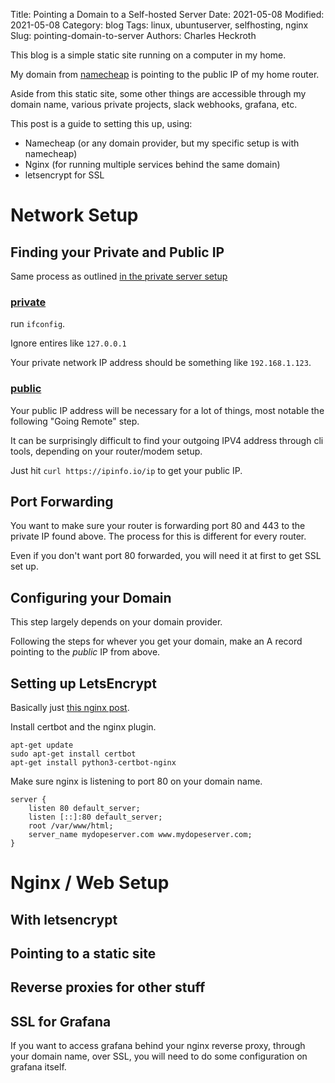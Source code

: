 Title: Pointing a Domain to a Self-hosted Server
Date: 2021-05-08
Modified: 2021-05-08
Category: blog
Tags: linux, ubuntuserver, selfhosting, nginx
Slug: pointing-domain-to-server
Authors: Charles Heckroth

This blog is a simple static site running on a computer in my home.

My domain from [namecheap](https://www.namecheap.com/) is pointing to the public IP of my home router.

Aside from this static site, some other things are accessible through my domain name, various private projects, slack webhooks, grafana, etc.

This post is a guide to setting this up, using:

- Namecheap (or any domain provider, but my specific setup is with namecheap)
- Nginx (for running multiple services behind the same domain)
- letsencrypt for SSL

# Network Setup

## Finding your Private and Public IP

Same process as outlined [in the private server setup]({filename}/2021-4-27-setting-up-a-self-hosted-server.md)

### [private](#private)

run `ifconfig`.

Ignore entires like `127.0.0.1`

Your private network IP address should be something like `192.168.1.123`.


### [public](#public)

Your public IP address will be necessary for a lot of things, most notable the following "Going Remote" step.

It can be surprisingly difficult to find your outgoing IPV4 address through cli tools, depending on your router/modem setup.

Just hit `curl https://ipinfo.io/ip` to get your public IP.


## Port Forwarding

You want to make sure your router is forwarding port 80 and 443 to the private IP found above. The process for this is different for every router.

Even if you don't want port 80 forwarded, you will need it at first to get SSL set up.

## Configuring your Domain

This step largely depends on your domain provider.

Following the steps for whever you get your domain, make an A record pointing to the *public* IP from above.

## Setting up LetsEncrypt

Basically just [this nginx post](https://www.nginx.com/blog/using-free-ssltls-certificates-from-lets-encrypt-with-nginx/).

Install certbot and the nginx plugin.

```
apt-get update
sudo apt-get install certbot
apt-get install python3-certbot-nginx
```

Make sure nginx is listening to port 80 on your domain name.

```
server {
    listen 80 default_server;
    listen [::]:80 default_server;
    root /var/www/html;
    server_name mydopeserver.com www.mydopeserver.com;
}
```


# Nginx / Web Setup

## With letsencrypt

## Pointing to a static site

## Reverse proxies for other stuff

## SSL for Grafana

If you want to access grafana behind your nginx reverse proxy, through your domain name, over SSL, you will need to do some configuration on grafana itself.
